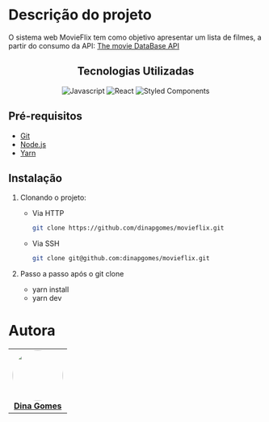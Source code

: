 # Descrição do projeto

O sistema web MovieFlix tem como objetivo apresentar um lista de filmes, a partir do consumo da API: [The movie DataBase API](https://developer.themoviedb.org/reference/intro/getting-started)

<div align="center">

## Tecnologias Utilizadas

![Javascript](https://img.shields.io/badge/JavaScript-F7DF1E?style=for-the-badge&logo=javascript&logoColor=black)
![React](https://img.shields.io/badge/React-20232A?style=for-the-badge&logo=react&logoColor=61DAFB)
![Styled Components](https://img.shields.io/badge/styled--components-DB7093?style=for-the-badge&logo=styled-components&logoColor=white)

</div>

## Pré-requisitos

- [Git](https://git-scm.com)
- [Node.js](https://nodejs.org/en/)
- [Yarn](https://yarnpkg.com/)

## Instalação

1. Clonando o projeto:

   - Via HTTP
     ```bash
     git clone https://github.com/dinapgomes/movieflix.git
     ```
   - Via SSH
     ```bash
     git clone git@github.com:dinapgomes/movieflix.git
     ```

1. Passo a passo após o git clone
   - yarn install
   - yarn dev

# Autora

<table style>
    <td align="center"><a href="https://github.com/dinapgomes">
        <img style="border-radius: 50%;" src="https://avatars.githubusercontent.com/u/74661038?v=4" width="100px;" alt=""/>
        <br />
        <a href="https://github.com/alcides07"><b>Dina Gomes</b></a>
    </td>
</table>

